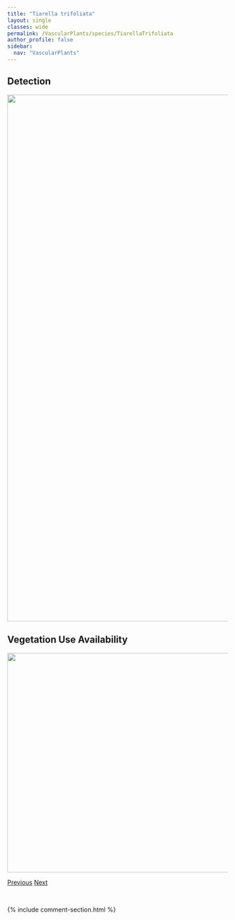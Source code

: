 ```yaml
---
title: "Tiarella trifoliata"
layout: single
classes: wide
permalink: /VascularPlants/species/TiarellaTrifoliata
author_profile: false
sidebar:
  nav: "VascularPlants"
---
```


<h2>Detection</h2>

<a href="https://drive.google.com/uc?export=view&id=1PoCe0eKv96rlCyGbeo4Y3PG2QpckwEKu">
<img src="https://drive.google.com/uc?export=view&id=1PoCe0eKv96rlCyGbeo4Y3PG2QpckwEKu" height = "1200" width = "800">
</a>


<h2>Vegetation Use Availability</h2>

<a href="https://drive.google.com/uc?export=view&id=10RQnPgtiIyeh_OsDcNe4ZaqDByRKARFD">
<img src="https://drive.google.com/uc?export=view&id=10RQnPgtiIyeh_OsDcNe4ZaqDByRKARFD" height = "500" width = "1000">
</a>


<a href="/DevelopmentWebsite/VascularPlants/species/ThunbergiaAlata" class="pagination--pager" title="Thunbergia alata">Previous</a> <a href="/DevelopmentWebsite/VascularPlants/species/TofieldiaPusilla" class="pagination--pager" title="Tofieldia pusilla">Next</a>

<p>&nbsp;</p>

{% include comment-section.html %}
